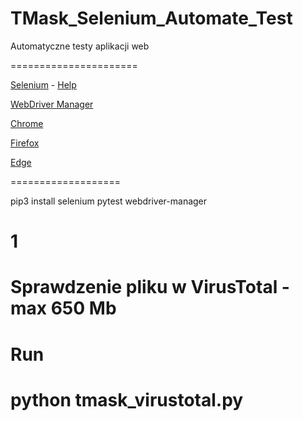 # TMask_Selenium_Automate_Test
Automatyczne testy aplikacji web


======================


[Selenium](https://selenium-python.readthedocs.io/locating-elements.html) - [Help](https://selenium-python.readthedocs.io/locating-elements.html)

[WebDriver Manager](https://github.com/SergeyPirogov/webdriver_manager)


[Chrome](https://chromedriver.chromium.org/downloads)

[Firefox](https://github.com/mozilla/geckodriver/releases)

[Edge](https://developer.microsoft.com/en-us/microsoft-edge/tools/webdriver/)

===================

pip3 install selenium pytest webdriver-manager

# 1
# Sprawdzenie pliku w VirusTotal - max 650 Mb
# Run
# python tmask_virustotal.py <Sciezka do pliku>

